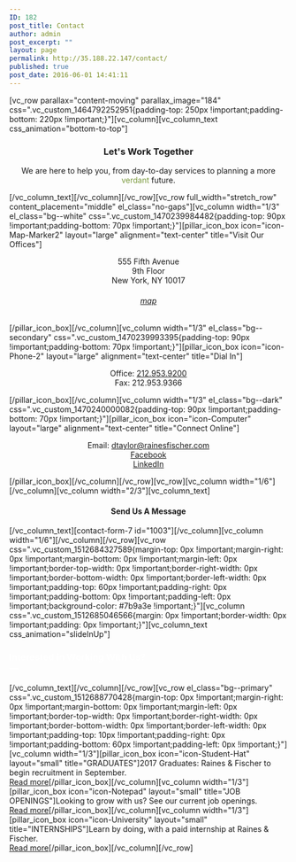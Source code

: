 ```yaml
---
ID: 182
post_title: Contact
author: admin
post_excerpt: ""
layout: page
permalink: http://35.188.22.147/contact/
published: true
post_date: 2016-06-01 14:41:11
---
```

<p>[vc_row parallax="content-moving" parallax_image="184" css=".vc_custom_1464792252951{padding-top: 250px !important;padding-bottom: 220px !important;}"][vc_column][vc_column_text css_animation="bottom-to-top"]</p>
<h3 style="text-align: center;">Let's Work Together</h3>
<p class="lead" style="text-align: center;">We are here to help you, from day-to-day services to planning a more <span style="color: #7b9a3e;">verdant</span> future.</p>
<p>[/vc_column_text][/vc_column][/vc_row][vc_row full_width="stretch_row" content_placement="middle" el_class="no-gaps"][vc_column width="1/3" el_class="bg--white" css=".vc_custom_1470239984482{padding-top: 90px !important;padding-bottom: 70px !important;}"][pillar_icon_box icon="icon-Map-Marker2" layout="large" alignment="text-center" title="Visit Our Offices"]</p>
<p style="text-align: center;">555 Fifth Avenue<br />
9th Floor<br />
New York, NY 10017</p>
<h6 style="text-align: center;"><a href="https://goo.gl/maps/A5RFp8bRLM52" target="_blank" rel="noopener">map</a></h6>
<p>[/pillar_icon_box][/vc_column][vc_column width="1/3" el_class="bg--secondary" css=".vc_custom_1470239993395{padding-top: 90px !important;padding-bottom: 70px !important;}"][pillar_icon_box icon="icon-Phone-2" layout="large" alignment="text-center" title="Dial In"]</p>
<p style="text-align: center;">Office: <a href="tel:212.953.9200">212.953.9200</a><br />
Fax: 212.953.9366</p>
<p>[/pillar_icon_box][/vc_column][vc_column width="1/3" el_class="bg--dark" css=".vc_custom_1470240000082{padding-top: 90px !important;padding-bottom: 70px !important;}"][pillar_icon_box icon="icon-Computer" layout="large" alignment="text-center" title="Connect Online"]</p>
<p style="text-align: center;">Email: <a href="mailto:dtaylor@rainesfischer.com">dtaylor@rainesfischer.com</a><br />
<a href="https://www.facebook.com/rainesfischer">Facebook</a><br />
<a href="https://www.linkedin.com/company/3352576?trk=tyah&amp;trkInfo=tarId%3A1398361953410%2Ctas%3ARaines%20%26%20Fischer%2Cidx%3A1-1-1">LinkedIn</a></p>
<p>[/pillar_icon_box][/vc_column][/vc_row][vc_row][vc_column width="1/6"][/vc_column][vc_column width="2/3"][vc_column_text]</p>
<h4 class="text-center" style="text-align: center;">Send Us A Message</h4>
<p>[/vc_column_text][contact-form-7 id="1003"][/vc_column][vc_column width="1/6"][/vc_column][/vc_row][vc_row css=".vc_custom_1512684327589{margin-top: 0px !important;margin-right: 0px !important;margin-bottom: 0px !important;margin-left: 0px !important;border-top-width: 0px !important;border-right-width: 0px !important;border-bottom-width: 0px !important;border-left-width: 0px !important;padding-top: 60px !important;padding-right: 0px !important;padding-bottom: 0px !important;padding-left: 0px !important;background-color: #7b9a3e !important;}"][vc_column css=".vc_custom_1512685046566{margin: 0px !important;border-width: 0px !important;padding: 0px !important;}"][vc_column_text css_animation="slideInUp"]</p>
<h3><span style="color: #ffffff;">Interested in Working With Us?<br />
—</span></h3>
<p>[/vc_column_text][/vc_column][/vc_row][vc_row el_class="bg--primary" css=".vc_custom_1512688770428{margin-top: 0px !important;margin-right: 0px !important;margin-bottom: 0px !important;margin-left: 0px !important;border-top-width: 0px !important;border-right-width: 0px !important;border-bottom-width: 0px !important;border-left-width: 0px !important;padding-top: 10px !important;padding-right: 0px !important;padding-bottom: 60px !important;padding-left: 0px !important;}"][vc_column width="1/3"][pillar_icon_box icon="icon-Student-Hat" layout="small" title="GRADUATES"]2017 Graduates: Raines &amp; Fischer to begin recruitment in September.<br />
<a href="#">Read more</a>[/pillar_icon_box][/vc_column][vc_column width="1/3"][pillar_icon_box icon="icon-Notepad" layout="small" title="JOB OPENINGS"]Looking to grow with us? See our current job openings.<br />
<a href="#">Read more</a>[/pillar_icon_box][/vc_column][vc_column width="1/3"][pillar_icon_box icon="icon-University" layout="small" title="INTERNSHIPS"]Learn by doing, with a paid internship at Raines &amp; Fischer.<br />
<a href="#">Read more</a>[/pillar_icon_box][/vc_column][/vc_row]</p>